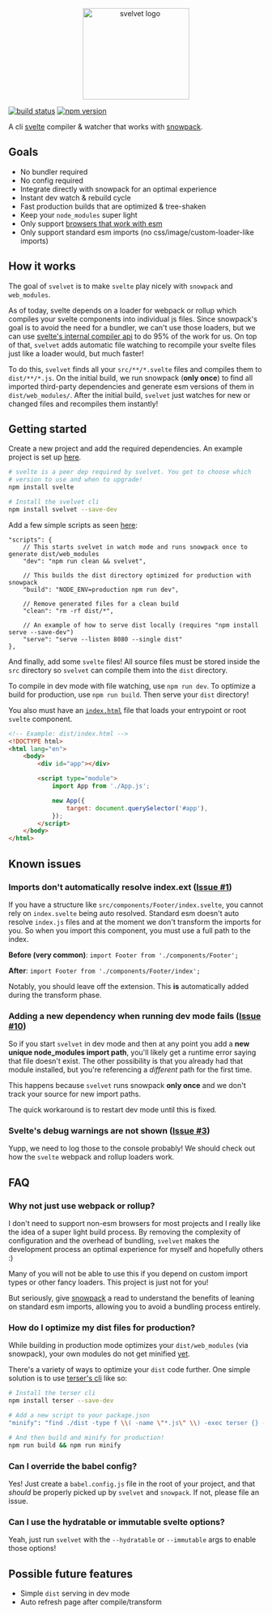 <p align="center">
  <img height="180" width="210" src="https://user-images.githubusercontent.com/1631044/72686362-de3f2200-3ac1-11ea-9b22-695128fe6f8c.png" alt="svelvet logo">
</p>



[![build status](https://github.com/jakedeichert/svelvet/workflows/CI/badge.svg?branch=master)][github_ci]
[![npm version](https://img.shields.io/npm/v/svelvet)][npm]


A cli [svelte][svelte] compiler & watcher that works with [snowpack][snowpack].




## Goals

* No bundler required
* No config required
* Integrate directly with snowpack for an optimal experience
* Instant dev watch & rebuild cycle
* Fast production builds that are optimized & tree-shaken
* Keep your `node_modules` super light
* Only support [browsers that work with esm][browser_esm]
* Only support standard esm imports (no css/image/custom-loader-like imports)




## How it works

The goal of `svelvet` is to make `svelte` play nicely with `snowpack` and `web_modules`.

As of today, svelte depends on a loader for webpack or rollup which compiles your svelte components into individual js files. Since snowpack's goal is to avoid the need for a bundler, we can't use those loaders, but we can use [svelte's internal compiler api][svelte_compiler] to do 95% of the work for us. On top of that, `svelvet` adds automatic file watching to recompile your svelte files just like a loader would, but much faster!

To do this, `svelvet` finds all your `src/**/*.svelte` files and compiles them to `dist/**/*.js`. On the initial build, we run snowpack (**only once**) to find all imported third-party dependencies and generate esm versions of them in `dist/web_modules/`. After the initial build, `svelvet` just watches for new or changed files and recompiles them instantly!




## Getting started

Create a new project and add the required dependencies. An example project is set up [here][basic_example].

~~~sh
# svelte is a peer dep required by svelvet. You get to choose which
# version to use and when to upgrade!
npm install svelte

# Install the svelvet cli
npm install svelvet --save-dev
~~~

Add a few simple scripts as seen [here][basic_example_package]:

~~~jsonc
"scripts": {
    // This starts svelvet in watch mode and runs snowpack once to generate dist/web_modules
    "dev": "npm run clean && svelvet",

    // This builds the dist directory optimized for production with snowpack
    "build": "NODE_ENV=production npm run dev",

    // Remove generated files for a clean build
    "clean": "rm -rf dist/*",

    // An example of how to serve dist locally (requires "npm install serve --save-dev")
    "serve": "serve --listen 8080 --single dist"
},
~~~

And finally, add some `svelte` files! All source files must be stored inside the `src` directory so `svelvet` can compile them into the `dist` directory.

To compile in dev mode with file watching, use `npm run dev`. To optimize a build for production, use `npm run build`. Then serve your `dist` directory!

You also must have an [`index.html`][basic_example_html] file that loads your entrypoint or root `svelte` component.

~~~html
<!-- Example: dist/index.html -->
<!DOCTYPE html>
<html lang="en">
    <body>
        <div id="app"></div>

        <script type="module">
            import App from './App.js';

            new App({
                target: document.querySelector('#app'),
            });
        </script>
    </body>
</html>
~~~




## Known issues

### Imports don't automatically resolve index.ext ([Issue #1](https://github.com/jakedeichert/svelvet/issues/1))

If you have a structure like `src/components/Footer/index.svelte`, you cannot rely on `index.svelte` being auto resolved. Standard esm doesn't auto resolve `index.js` files and at the moment we don't transform the imports for you. So when you import this component, you must use a full path to the index.

**Before (very common)**: `import Footer from './components/Footer';`

**After**: `import Footer from './components/Footer/index';`

Notably, you should leave off the extension. This **is** automatically added during the transform phase.


### Adding a new dependency when running dev mode fails ([Issue #10](https://github.com/jakedeichert/svelvet/issues/10))

So if you start `svelvet` in dev mode and then at any point you add a **new unique node_modules import path**, you'll likely get a runtime error saying that file doesn't exist. The other possibility is that you already had that module installed, but you're referencing a *different* path for the first time.

This happens because `svelvet` runs snowpack **only once** and we don't track your source for new import paths.

The quick workaround is to restart dev mode until this is fixed.

### Svelte's debug warnings are not shown ([Issue #3](https://github.com/jakedeichert/svelvet/issues/3))

Yupp, we need to log those to the console probably! We should check out how the `svelte` webpack and rollup loaders work.




## FAQ

### Why not just use webpack or rollup?

I don't need to support non-esm browsers for most projects and I really like the idea of a super light build process. By removing the complexity of configuration and the overhead of bundling, `svelvet` makes the development process an optimal experience for myself and hopefully others :)

Many of you will not be able to use this if you depend on custom import types or other fancy loaders. This project is just not for you!

But seriously, give [snowpack][snowpack_website] a read to understand the benefits of leaning on standard esm imports, allowing you to avoid a bundling process entirely.

### How do I optimize my dist files for production?

While building in production mode optimizes your `dist/web_modules` (via snowpack), your own modules do not get minified [yet][issue_minify].

There's a variety of ways to optimize your `dist` code further. One simple solution is to use [terser's cli][terser] like so:

~~~sh
# Install the terser cli
npm install terser --save-dev

# Add a new script to your package.json
"minify": "find ./dist -type f \\( -name \"*.js\" \\) -exec terser {} -o {} -m -c --module \\; -exec echo \"Terser minified {}\" \\;"

# And then build and minify for production!
npm run build && npm run minify
~~~

### Can I override the babel config?

Yes! Just create a `babel.config.js` file in the root of your project, and that _should_ be properly picked up by `svelvet` and `snowpack`. If not, please file an issue.

### Can I use the hydratable or immutable svelte options?

Yeah, just run `svelvet` with the `--hydratable` or `--immutable` args to enable those options!




## Possible future features

* Simple `dist` serving in dev mode
* Auto refresh page after compile/transform







[github_ci]: https://github.com/jakedeichert/svelvet/actions?query=workflow%3ACI
[npm]: https://www.npmjs.com/package/svelvet
[svelte]: https://github.com/sveltejs/svelte
[svelte_compiler]: https://svelte.dev/docs#svelte_compile
[snowpack]: https://github.com/pikapkg/snowpack
[snowpack_website]: https://www.snowpack.dev
[browser_esm]: https://caniuse.com/#search=modules
[basic_example]: https://github.com/jakedeichert/svelvet/tree/master/examples/basic
[basic_example_package]: https://github.com/jakedeichert/svelvet/blob/master/examples/basic/package.json
[basic_example_html]: https://github.com/jakedeichert/svelvet/blob/master/examples/basic/public/index.html
[issue_minify]: https://github.com/jakedeichert/svelvet/issues/17
[terser]: https://github.com/terser/terser
